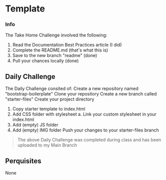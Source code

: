 # Template

### Info
The Take Home Challenge involved the following:
1. Read the Documentation Best Practices article (I did)
2. Complete the README.md (that's what this is)
3. Save to the new branch "readme" (done)
4. Pull your chances locally (done)

## Daily Challenge
The Daily Challenge consited of:
Create a new repository named "bootstrap-boilerplate"
Clone your repository
Create a new branch called "starter-files"
Create your project directory
1. Copy starter template to index.html
2. Add CSS folder with stylesheet
    a. Link your custom stylesheet in your index.html
3. Add (empty) JS folder
4. Add (empty) IMG folder
Push your changes to your starter-files branch

> The above Daily Challenge was completed during class and has been uploaded to my Main Branch

## Perquisites
None
